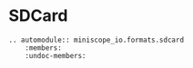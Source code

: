 # SDCard

```{eval-rst}
.. automodule:: miniscope_io.formats.sdcard
    :members:
    :undoc-members:
```